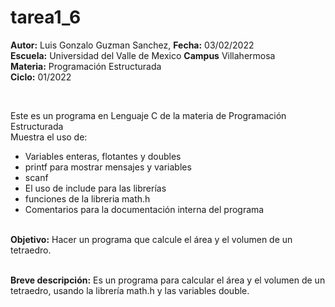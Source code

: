 # tarea1_6
<p><b>Autor:</b> Luis Gonzalo Guzman Sanchez, <b>Fecha:</b> 03/02/2022 <br>
  <b>Escuela:</b> Universidad del Valle de Mexico <b>Campus</b> Villahermosa <br>
  <b>Materia:</b> Programación Estructurada <br>
  <b>Ciclo:</b> 01/2022</p>
<br>
<p>Este es un programa en Lenguaje C de la materia de Programación Estructurada<br>
Muestra el uso de:
  <ul>
    <li>Variables enteras, flotantes y doubles</li>
    <li>printf para mostrar mensajes y variables</li>
    <li>scanf</li>
    <li>El uso de include para las librerías</li>
    <li>funciones de la libreria math.h</li>
    <li>Comentarios para la documentación interna del programa</li>
    </ul>
    </p>
<br>
<b>Objetivo:</b> Hacer un programa que calcule el área y el volumen de un tetraedro.
<br>
<br>
<p><b>Breve descripción:</b>
Es un programa para calcular el área y el volumen de un tetraedro, usando la librería math.h y las variables double.
<br>
</p>
